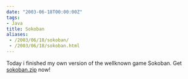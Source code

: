 ```yaml
---
date: "2003-06-18T00:00:00Z"
tags:
- Java
title: Sokoban
aliases:
 - /2003/06/18/sokoban/
 - /2003/06/18/sokoban.html
---
```

Today i finished my own version of the wellknown game Sokoban. Get [sokoban.zip](http://www.timvw.be/wp-content/code/java/sokoban.zip) now!
